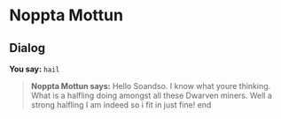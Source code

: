 # Noppta Mottun
## Dialog

**You say:** `hail`



>**Noppta Mottun says:** Hello Soandso. I know what youre thinking. What is a halfling doing amongst all these Dwarven miners. Well a strong halfling I am indeed so i fit in just fine!
end
